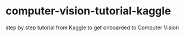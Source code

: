 # computer-vision-tutorial-kaggle
step by step tutorial from Kaggle to get onboarded to Computer Vision
